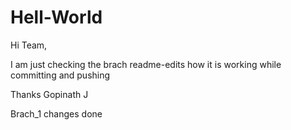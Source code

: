 # Hell-World

Hi Team,

I am just checking the brach readme-edits how it is working while committing and pushing

Thanks
Gopinath J

Brach_1 changes done
